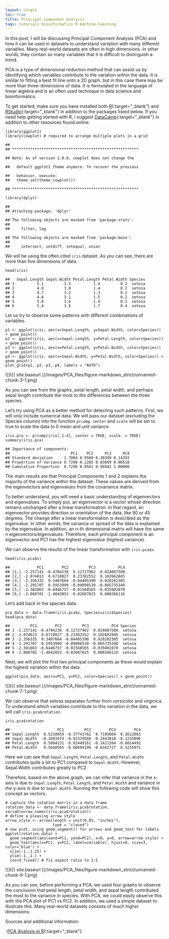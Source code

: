 ```yaml
---
layout: single
toc: true
title: Principal Component Analysis
tags: tutorials bioinformatics R machine-learning
---
```


In this post, I will be discussing Principal Component Analysis (PCA)
and how it can be used in datasets to understand variation with many
different variables. Many real-world datasets are often in high
dimensions. In other words, they contain so many variables that it is
difficult to distinguish a trend.

PCA is a type of dimensional reduction method that can assist us by
identifying which variables contribute to the variation within the data.
It is similar to fitting a best fit line onto a 2D graph, but in this
case there may be more than three-dimensions of data. It is formulated
in the language of linear algebra and is an often used technique in data
science and bioinformatics.

To get started, make sure you have installed both [R](https://www.r-project.org/){:target="_blank"} and [RStudio](https://rstudio.com/){:target="_blank"} in addition to the packages listed below. If you need help getting started with R, I suggest [DataCamp](https://www.datacamp.com/courses/free-introduction-to-r){:target="_blank"} in addition to other resources found online.

    library(ggplot2)
    library(cowplot) # required to arrange multiple plots in a grid

    ## 
    ## ********************************************************

    ## Note: As of version 1.0.0, cowplot does not change the

    ##   default ggplot2 theme anymore. To recover the previous

    ##   behavior, execute:
    ##   theme_set(theme_cowplot())

    ## ********************************************************

    library(dplyr)

    ## 
    ## Attaching package: 'dplyr'

    ## The following objects are masked from 'package:stats':
    ## 
    ##     filter, lag

    ## The following objects are masked from 'package:base':
    ## 
    ##     intersect, setdiff, setequal, union

We will be using the often cited `iris` dataset. As you can see, there
are more than five dimensions of data.

    head(iris)

    ##   Sepal.Length Sepal.Width Petal.Length Petal.Width Species
    ## 1          5.1         3.5          1.4         0.2  setosa
    ## 2          4.9         3.0          1.4         0.2  setosa
    ## 3          4.7         3.2          1.3         0.2  setosa
    ## 4          4.6         3.1          1.5         0.2  setosa
    ## 5          5.0         3.6          1.4         0.2  setosa
    ## 6          5.4         3.9          1.7         0.4  setosa

Let us try to observe some patterns with different combinations of
variables.

    p1 <- ggplot(iris, aes(x=Sepal.Length, y=Sepal.Width, color=Species)) + geom_point()
    p2 <- ggplot(iris, aes(x=Sepal.Length, y=Petal.Length, color=Species)) + geom_point()
    p3 <- ggplot(iris, aes(x=Petal.Length, y=Petal.Width, color=Species)) + geom_point()
    p4 <- ggplot(iris, aes(x=Sepal.Width, y=Petal.Width, color=Species)) + geom_point()
    plot_grid(p1, p2, p3, p4, labels = "AUTO")

![]({{ site.baseurl }}/images/PCA_files/figure-markdown_strict/unnamed-chunk-3-1.png)

As you can see from the graphs, petal length, petal width, and perhaps
sepal length contribute the most to the differences between the three
species.

Let’s try using PCA as a better method for detecting such patterns.
First, we will only include numerical data. We will pass our dataset
(excluding the Species column) into the function `prcomp`. `center` and
`scale` will be set to true to scale the data to 0 mean and unit
variance.

    iris.pca <- prcomp(iris[,1:4], center = TRUE, scale. = TRUE)
    summary(iris.pca)

    ## Importance of components:
    ##                           PC1    PC2     PC3     PC4
    ## Standard deviation     1.7084 0.9560 0.38309 0.14393
    ## Proportion of Variance 0.7296 0.2285 0.03669 0.00518
    ## Cumulative Proportion  0.7296 0.9581 0.99482 1.00000

The main results are that Principal Components 1 and 2 explains the
majority of the variance within the dataset. These values are derived
from the eigenvectors and eigenvalues from the covariance matrix.

To better understand, you will need a basic understanding of
eigenvectors and eigenvalues. To simply put, an eigenvector is a vector
whose direction remains unchanged after a linear transformation. In that
regard, an eigenvector provides direction or orientation of the data,
like 90 or 45 degrees. The change after a linear transformation is
described as the eigenvalue. In other words, the variance or spread of
the data is explained by the eigenvalue. In addition, an *n*-th
dimensional matrix will have the same *n* eigenvectors/eigenvalues.
Therefore, each principal component is an eigenvector and PC1 has the
highest eigenvalue (highest variance).

We can observe the results of the linear transformation with
`iris.pca$x`.

    head(iris.pca$x)

    ##            PC1        PC2         PC3          PC4
    ## [1,] -2.257141 -0.4784238  0.12727962  0.024087508
    ## [2,] -2.074013  0.6718827  0.23382552  0.102662845
    ## [3,] -2.356335  0.3407664 -0.04405390  0.028282305
    ## [4,] -2.291707  0.5953999 -0.09098530 -0.065735340
    ## [5,] -2.381863 -0.6446757 -0.01568565 -0.035802870
    ## [6,] -2.068701 -1.4842053 -0.02687825  0.006586116

Let’s add back in the species data.

    pca_data <- data.frame(iris.pca$x, Species=iris$Species)
    head(pca_data)

    ##         PC1        PC2         PC3          PC4 Species
    ## 1 -2.257141 -0.4784238  0.12727962  0.024087508  setosa
    ## 2 -2.074013  0.6718827  0.23382552  0.102662845  setosa
    ## 3 -2.356335  0.3407664 -0.04405390  0.028282305  setosa
    ## 4 -2.291707  0.5953999 -0.09098530 -0.065735340  setosa
    ## 5 -2.381863 -0.6446757 -0.01568565 -0.035802870  setosa
    ## 6 -2.068701 -1.4842053 -0.02687825  0.006586116  setosa

Next, we will plot the first two principal components as these would
explain the highest variation within the data.

    ggplot(pca_data, aes(x=PC1, y=PC2, color=Species)) + geom_point()

![]({{ site.baseurl }}/images/PCA_files/figure-markdown_strict/unnamed-chunk-7-1.png)

We can observe that setosa separates further from versicolor and
virginica. To understand which variables contribute to this variation in
the data, we will call `iris.pca$rotation`.

    iris.pca$rotation

    ##                     PC1         PC2        PC3        PC4
    ## Sepal.Length  0.5210659 -0.37741762  0.7195664  0.2612863
    ## Sepal.Width  -0.2693474 -0.92329566 -0.2443818 -0.1235096
    ## Petal.Length  0.5804131 -0.02449161 -0.1421264 -0.8014492
    ## Petal.Width   0.5648565 -0.06694199 -0.6342727  0.5235971

Here we can see that `Sepal.Length`, `Petal.Length`, and `Petal.Width`
contributes quite a bit to PC1 compared to `Sepal.Width`. However,
Sepal.Width contributes greatly to PC2.

Therefore, based on the above graph, we can infer that variance in the
x-axis is due to `Sepal.Length`, `Petal.Length`, and `Petal.Width` and
variance in the y-axis is due to `Sepal.Width`. Running the following
code will show this concept as vectors.

    # capture the rotation matrix in a data frame
    rotation_data <- data.frame(iris.pca$rotation, variable=row.names(iris.pca$rotation))
    # define a pleasing arrow style
    arrow_style <- arrow(length = unit(0.05, "inches"),
                         type = "closed")
    # now plot, using geom_segment() for arrows and geom_text for labels
    ggplot(rotation_data) + 
      geom_segment(aes(xend=PC1, yend=PC2), x=0, y=0, arrow=arrow_style) + 
      geom_text(aes(x=PC1, y=PC2, label=variable), hjust=0, size=3, color='blue') + 
      xlim(-1.,1.25) + 
      ylim(-1.,1.) +
      coord_fixed() # fix aspect ratio to 1:1

![]({{ site.baseurl }}/images/PCA_files/figure-markdown_strict/unnamed-chunk-9-1.png)

As you can see, before performing a PCA, we used four graphs to observe
the conclusion that petal length, petal width, and sepal length
contributed the most to the variance in species. With PCA, we could
easily observe this with the PCA plot of PC1 vs PC2. In addition, we
used a simple dataset to illustrate this. Many real-world datasets
consists of much higher dimensions.

Sources and additional information:

-[PCA Analysis in R](https://www.datacamp.com/community/tutorials/pca-analysis-r){:target="_blank"}

